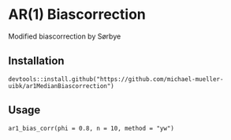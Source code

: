 # AR(1) Biascorrection

Modified biascorrection by Sørbye

## Installation

```{r}
devtools::install.github("https://github.com/michael-mueller-uibk/ar1MedianBiascorrection")
```

## Usage

```{r}
ar1_bias_corr(phi = 0.8, n = 10, method = "yw")
```